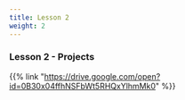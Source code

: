 ```yaml
---
title: Lesson 2
weight: 2
---
```


### Lesson 2 - Projects

{{% link "https://drive.google.com/open?id=0B30x04ffhNSFbWt5RHQxYlhmMk0" %}}
